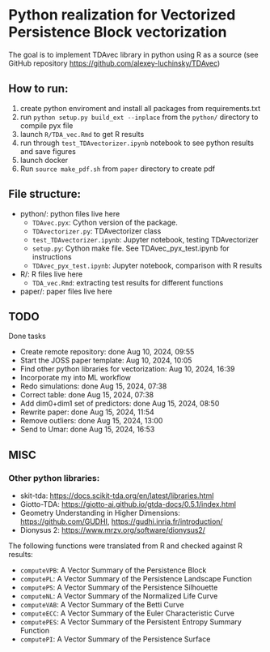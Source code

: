 # Python realization for Vectorized Persistence Block vectorization

The goal is to implement TDAvec library in python using R as a source (see GitHub repository https://github.com/alexey-luchinsky/TDAvec)

## How to run:

1. create python enviroment and install all packages from requirements.txt
2. run `python setup.py build_ext --inplace` from the `python/` directory to compile pyx file
3. launch `R/TDA_vec.Rmd` to get R results
4. run through `test_TDAvectorizer.ipynb` notebook to see python results and save figures
5. launch docker
6. Run `source make_pdf.sh` from `paper` directory to create pdf

## File structure:
* python/: python files live here
    * `TDAvec.pyx`: Cython version of the package. 
    * `TDAvectorizer.py`: TDAvectorizer class
    * `test_TDAvectorizer.ipynb`: Jupyter notebook, testing TDAvectorizer
    * `setup.py`: Cython make file. See TDAvec_pyx_test.ipynb for instructions
    * `TDAvec_pyx_test.ipynb`: Jupyter notebook, comparison with R results
* R/: R files live here
    * `TDA_vec.Rmd`: extracting test results for different functions
* paper/: paper files live here

## TODO


Done tasks

* Create remote repository: done Aug 10, 2024, 09:55
* Start the JOSS paper template: Aug 10, 2024, 10:05
* Find other python libraries for vectorization: Aug 10, 2024, 16:39
* Incorporate my into ML workflow
* Redo simulations: done Aug 15, 2024, 07:38
* Correct table: done Aug 15, 2024, 07:38
* Add dim0+dim1 set of predictors: done Aug 15, 2024, 08:50
* Rewrite paper: done Aug 15, 2024, 11:54
* Remove outliers: done Aug 15, 2024, 13:00
* Send to Umar: done Aug 15, 2024, 16:53

## MISC

### Other python libraries:

* skit-tda: https://docs.scikit-tda.org/en/latest/libraries.html
* Giotto-TDA: https://giotto-ai.github.io/gtda-docs/0.5.1/index.html
* Geometry Understanding in Higher Dimensions: https://github.com/GUDHI, https://gudhi.inria.fr/introduction/
* Dionysus 2: https://www.mrzv.org/software/dionysus2/



The following functions were translated from R and checked against R results:
* `computeVPB`:     A Vector Summary of the Persistence Block
* `computePL`:      A Vector Summary of the Persistence Landscape Function
* `computePS`:      A Vector Summary of the Persistence Silhouette
* `computeNL`:      A Vector Summary of the Normalized Life Curve
* `computeVAB`:     A Vector Summary of the Betti Curve
* `computeECC`:     A Vector Summary of the Euler Characteristic Curve
* `computePES`:     A Vector Summary of the Persistent Entropy Summary Function
* `computePI`:      A Vector Summary of the Persistence Surface



